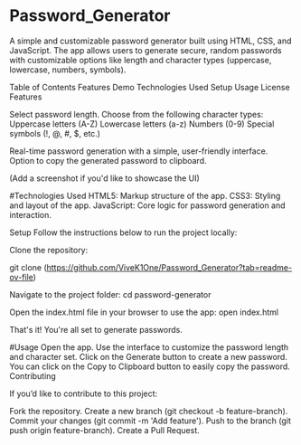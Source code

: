 # Password_Generator

A simple and customizable password generator built using HTML, CSS, and JavaScript. The app allows users to generate secure, random passwords with customizable options like length and character types (uppercase, lowercase, numbers, symbols).

Table of Contents
  Features
  Demo
  Technologies Used
  Setup
  Usage
  License
  Features
  
Select password length.
  Choose from the following character types:
  Uppercase letters (A-Z)
  Lowercase letters (a-z)
  Numbers (0-9)
  Special symbols (!, @, #, $, etc.)
  
Real-time password generation with a simple, user-friendly interface.
Option to copy the generated password to clipboard.


(Add a screenshot if you'd like to showcase the UI)


#Technologies Used
HTML5: Markup structure of the app.
CSS3: Styling and layout of the app.
JavaScript: Core logic for password generation and interaction.

Setup
Follow the instructions below to run the project locally:

Clone the repository:

git clone (https://github.com/ViveK1One/Password_Generator?tab=readme-ov-file)

Navigate to the project folder:
cd password-generator

Open the index.html file in your browser to use the app:
open index.html

That's it! You're all set to generate passwords.

#Usage
Open the app.
Use the interface to customize the password length and character set.
Click on the Generate button to create a new password.
You can click on the Copy to Clipboard button to easily copy the password.
Contributing

If you’d like to contribute to this project:

Fork the repository.
Create a new branch (git checkout -b feature-branch).
Commit your changes (git commit -m 'Add feature').
Push to the branch (git push origin feature-branch).
Create a Pull Request.
